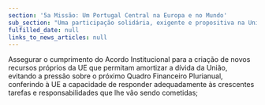 ```yaml
---
section: '5a Missão: Um Portugal Central na Europa e no Mundo'
sub_section: "Uma participação solidária, exigente e propositiva na União Europeia"
fulfilled_date: null
links_to_news_articles: null
---
```


Assegurar o cumprimento do Acordo Institucional para a criação de novos recursos próprios da UE que permitam amortizar a dívida da União, evitando a pressão sobre o próximo Quadro Financeiro Plurianual, conferindo à UE a capacidade de responder adequadamente às crescentes tarefas e responsabilidades que lhe vão sendo cometidas;
